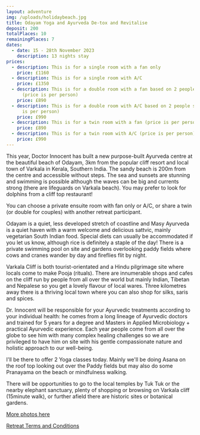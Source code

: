 ```yaml
---
layout: adventure
img: /uploads/holidaybeach.jpg
title: Odayam Yoga and Ayurveda De-tox and Revitalise
deposit: 200
totalPlaces: 10
remainingPlaces: 7
dates:
  - date: 15 - 28th November 2023
    description: 13 nights stay
prices:
  - description: This is for a single room with a fan only
    price: £1160
  - description: This is for a single room with A/C
    price: £1350
  - description: This is for a double room with a fan based on 2 people sharing
      (price is per person)
    price: £890
  - description: This is for a double room with A/C based on 2 people sharing (price
      is per person)
    price: £990
  - description: This is for a twin room with a fan (price is per person)
    price: £890
  - description: This is for a twin room with A/C (price is per person)
    price: £990
---
```

This year, Doctor Innocent has built a new purpose-built Ayurveda centre at the beautiful beach of Odayam, 3km from the popular cliff resort and local town of Varkala in Kerala, Southern India. The sandy beach is 200m from the centre and accessible without steps. The sea and sunsets are stunning and swimming is possible although the waves can be big and currents strong (there are lifeguards on Varkala beach). You may prefer to look for dolphins from a cliff top restaurant!

You can choose a private ensuite room with fan only or A/C, or share a twin (or double for couples) with another retreat participant.

Odayam is a quiet, less developed stretch of coastline and Masy Ayurveda is a quiet haven with a warm welcome and delicious sattvic, mainly vegetarian South Indian food. Special diets can usually be accommodated if you let us know, although rice is definitely a staple of the day! There is a private swimming pool on site and gardens overlooking paddy fields where cows and cranes wander by day and fireflies flit by night.

Varkala Cliff is both tourist-orientated and a Hindu pilgrimage site where locals come to make Pooja (rituals). There are innumerable shops and cafes on the cliff run by people from all over the world but mainly Indian, Tibetan and Nepalese so you get a lovely flavour of local wares. Three kilometres away there is a thriving local town where you can also shop for silks, saris and spices.

Dr. Innocent will be responsible for your Ayurvedic treatments according to your individual health: he comes from a long lineage of Ayurvedic doctors and trained for 5 years for a degree and Masters in Applied Microbiology + practical Ayurvedic experience. Each year people come from all over the globe to see him with many complex healing challenges so we are privileged to have him on site with his gentle compassionate nature and holistic approach to our well-being.

I'll be there to offer 2 Yoga classes today. Mainly we'll be doing Asana on the roof top looking out over the Paddy fields but may also do some Pranayama on the beach or mindfulness walking. 

There will be opportunities to go to the local temples by Tuk Tuk or the nearby elephant sanctuary, plenty of shopping or browsing on Varkala cliff (15minute walk), or further afield there are historic sites or botanical gardens.

[More photos here](https://www.dropbox.com/s/ncgezf3bmdqi2ae/Odayam%20Retreat%20Pictures.pdf?dl=0)

[Retreat Terms and Conditions](https://www.dropbox.com/s/kc9mp6gzzxyct9w/Terms%20and%20Conditions%20for%20Retreats.pdf?dl=0)